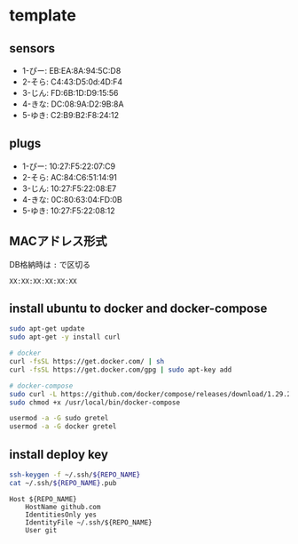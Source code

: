 # template

## sensors

- 1-ぴー: EB:EA:8A:94:5C:D8
- 2-そら: C4:43:D5:0d:4D:F4
- 3-じん: FD:6B:1D:D9:15:56
- 4-きな: DC:08:9A:D2:9B:8A
- 5-ゆき: C2:B9:B2:F8:24:12

## plugs

- 1-ぴー: 10:27:F5:22:07:C9
- 2-そら: AC:84:C6:51:14:91
- 3-じん: 10:27:F5:22:08:E7
- 4-きな: 0C:80:63:04:FD:0B
- 5-ゆき: 10:27:F5:22:08:12


## MACアドレス形式

DB格納時は `:` で区切る

```plaintext
XX:XX:XX:XX:XX:XX
```

## install ubuntu to docker and docker-compose

```bash
sudo apt-get update
sudo apt-get -y install curl

# docker
curl -fsSL https://get.docker.com/ | sh
curl -fsSL https://get.docker.com/gpg | sudo apt-key add

# docker-compose
sudo curl -L https://github.com/docker/compose/releases/download/1.29.2/docker-compose-`uname -s`-`uname -m` -o /usr/local/bin/docker-compose
sudo chmod +x /usr/local/bin/docker-compose

usermod -a -G sudo gretel
usermod -a -G docker gretel
```

## install deploy key

```bash
ssh-keygen -f ~/.ssh/${REPO_NAME}
cat ~/.ssh/${REPO_NAME}.pub
```

```ssh-config:~/.ssh/config
Host ${REPO_NAME}
    HostName github.com
    IdentitiesOnly yes
    IdentityFile ~/.ssh/${REPO_NAME}
    User git
```
